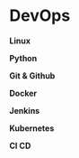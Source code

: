 # DevOps

**Linux**

**Python**

**Git & Github**

**Docker**

**Jenkins**

**Kubernetes**

**CI CD**
